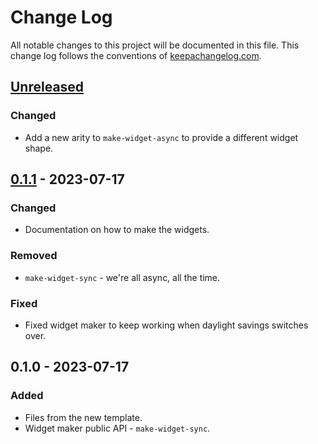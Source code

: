 # Change Log
All notable changes to this project will be documented in this file. This change log follows the conventions of [keepachangelog.com](http://keepachangelog.com/).

## [Unreleased]
### Changed
- Add a new arity to `make-widget-async` to provide a different widget shape.

## [0.1.1] - 2023-07-17
### Changed
- Documentation on how to make the widgets.

### Removed
- `make-widget-sync` - we're all async, all the time.

### Fixed
- Fixed widget maker to keep working when daylight savings switches over.

## 0.1.0 - 2023-07-17
### Added
- Files from the new template.
- Widget maker public API - `make-widget-sync`.

[Unreleased]: https://sourcehost.site/your-name/letsplotdemo/compare/0.1.1...HEAD
[0.1.1]: https://sourcehost.site/your-name/letsplotdemo/compare/0.1.0...0.1.1
